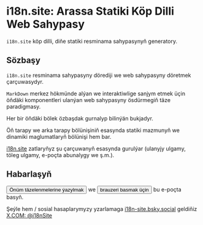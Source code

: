 # i18n.site: Arassa Statiki Köp Dilli Web Sahypasy

`i18n.site` köp dilli, diňe statiki resminama sahypasynyň generatory.

## Sözbaşy

`i18n.site` resminama sahypasyny dörediji we web sahypasyny döretmek çarçuwasydyr.

`MarkDown` merkez hökmünde alýan we interaktiwlige sanjym etmek üçin öňdäki komponentleri ulanýan web sahypasyny ösdürmegiň täze paradigmasy.

Her bir öňdäki bölek özbaşdak gurnalyp bilinýän bukjadyr.

Öň tarapy we arka tarapy bölünişiniň esasynda statiki mazmunyň we dinamiki maglumatlaryň bölünişi hem bar.

[i18n.site](/) zatlaryňyz şu çarçuwanyň esasynda gurulýar (ulanyjy ulgamy, töleg ulgamy, e-poçta abunalygy we ş.m.).

## Habarlaşyň

<button onclick="mailsub()">Önüm täzelenmelerine ýazylmak</button> we <button onclick="webpush()">brauzeri basmak üçin</button> bu e-poçta basyň.

Şeýle hem / sosial hasaplarymyzy yzarlamaga [i18n-site.bsky.social](https://bsky.app/profile/i18n-site.bsky.social) geldiňiz [X.COM: @i18nSite](https://x.com/i18nSite)